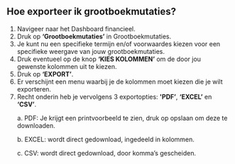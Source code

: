 ## Hoe exporteer ik grootboekmutaties?
1.	Navigeer naar het Dashboard financieel. 
2.	Druk op **‘Grootboekmutaties’** in Grootboekmutaties. 
3.	Je kunt nu een specifieke termijn en/of voorwaardes kiezen voor een specifieke weergave van jouw grootboekmutaties.
4.	Druk eventueel op de knop **‘KIES KOLOMMEN’** om de door jou gewenste kolommen uit te kiezen. 
5.	Druk op **‘EXPORT’**.
6.	Er verschijnt een menu waarbij je de kolommen moet kiezen die je wilt exporteren. 
7.	Recht onderin heb je vervolgens 3 exportopties: **'PDF’**, **‘EXCEL’** en **‘CSV’**. <p>
a.	PDF: Je krijgt een printvoorbeeld te zien, druk op opslaan om deze te downloaden.<p>
b.	EXCEL: wordt direct gedownload, ingedeeld in kolommen. <p>
c.	CSV: wordt direct gedownload, door komma’s gescheiden.

